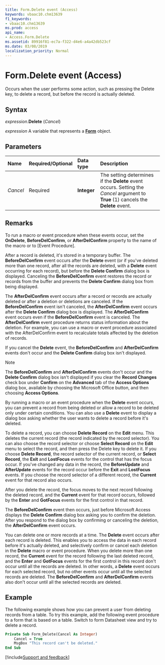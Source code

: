 ```yaml
---
title: Form.Delete event (Access)
keywords: vbaac10.chm13639
f1_keywords:
- vbaac10.chm13639
ms.prod: access
api_name:
- Access.Form.Delete
ms.assetid: 89916f81-ec7a-f322-d4e6-a4a42db523cf
ms.date: 03/08/2019
localization_priority: Normal
---
```



# Form.Delete event (Access)

Occurs when the user performs some action, such as pressing the Delete key, to delete a record, but before the record is actually deleted.


## Syntax

_expression_.**Delete** (_Cancel_)

_expression_ A variable that represents a **[Form](Access.Form.md)** object.


## Parameters

|Name|Required/Optional|Data type|Description|
|:-----|:-----|:-----|:-----|
| _Cancel_|Required|**Integer**|The setting determines if the **Delete** event occurs. Setting the _Cancel_ argument to **True** (1) cancels the **Delete** event.|

## Remarks

To run a macro or event procedure when these events occur, set the **OnDelete**, **BeforeDelConfirm**, or **AfterDelConfirm** property to the name of the macro or to [Event Procedure].

After a record is deleted, it's stored in a temporary buffer. The **BeforeDelConfirm** event occurs after the **Delete** event (or if you've deleted more than one record, after all the records are deleted, with a **Delete** event occurring for each record), but before the **Delete Confirm** dialog box is displayed. Canceling the **BeforeDelConfirm** event restores the record or records from the buffer and prevents the **Delete Confirm** dialog box from being displayed.

The **AfterDelConfirm** event occurs after a record or records are actually deleted or after a deletion or deletions are canceled. If the **BeforeDelConfirm** event isn't canceled, the **AfterDelConfirm** event occurs after the **Delete Confirm** dialog box is displayed. The **AfterDelConfirm** event occurs even if the **BeforeDelConfirm** event is canceled. The **AfterDelConfirm** event procedure returns status information about the deletion. For example, you can use a macro or event procedure associated with the AfterDelConfirm event to recalculate totals affected by the deletion of records.

If you cancel the **Delete** event, the **BeforeDelConfirm** and **AfterDelConfirm** events don't occur and the **Delete Confirm** dialog box isn't displayed.

> [!NOTE] 
> The **BeforeDelConfirm** and **AfterDelConfirm** events don't occur and the **Delete Confirm** dialog box isn't displayed if you clear the **Record Changes** check box under **Confirm** on the **Advanced** tab of the **Access Options** dialog box, available by choosing the Microsoft Office button, and then choosing **Access Options**.

By running a macro or an event procedure when the **Delete** event occurs, you can prevent a record from being deleted or allow a record to be deleted only under certain conditions. You can also use a **Delete** event to display a dialog box asking whether the user wants to delete a record before it's deleted.

To delete a record, you can choose **Delete Record** on the **Edit** menu. This deletes the current record (the record indicated by the record selector). You can also choose the record selector or choose **Select Record** on the **Edit** menu to select the record, and then press the Delete key to delete it. If you choose **Delete Record**, the record selector of the current record, or **Select Record**, the **Exit** and **LostFocus** events for the control that has the focus occur. If you've changed any data in the record, the **BeforeUpdate** and **AfterUpdate** events for the record occur before the **Exit** and **LostFocus** events. If you choose the record selector of a different record, the **Current** event for that record also occurs.

After you delete the record, the focus moves to the next record following the deleted record, and the **Current** event for that record occurs, followed by the **Enter** and **GotFocus** events for the first control in that record.

The **BeforeDelConfirm** event then occurs, just before Microsoft Access displays the **Delete Confirm** dialog box asking you to confirm the deletion. After you respond to the dialog box by confirming or canceling the deletion, the **AfterDelConfirm** event occurs.

You can delete one or more records at a time. The **Delete** event occurs after each record is deleted. This enables you to access the data in each record before it's actually deleted, and selectively confirm or cancel each deletion in the **Delete** macro or event procedure. When you delete more than one record, the **Current** event for the record following the last deleted record, and the **Enter** and **GotFocus** events for the first control in this record don't occur until all the records are deleted. In other words, a **Delete** event occurs for each selected record, but no other events occur until all the selected records are deleted. The **BeforeDelConfirm** and **AfterDelConfirm** events also don't occur until all the selected records are deleted.


## Example

The following example shows how you can prevent a user from deleting records from a table. To try this example, add the following event procedure to a form that is based on a table. Switch to form Datasheet view and try to delete a record.

```vb
Private Sub Form_Delete(Cancel As Integer) 
    Cancel = True 
    MsgBox "This record can't be deleted." 
End Sub
```



[!include[Support and feedback](~/includes/feedback-boilerplate.md)]
